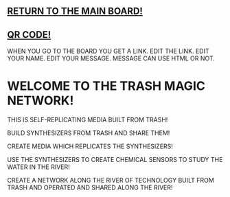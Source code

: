 ## [RETURN TO THE MAIN BOARD!](index.html)

## [QR CODE!](qrcode.html)

WHEN YOU GO TO THE BOARD YOU GET A LINK. EDIT THE LINK. EDIT YOUR NAME. EDIT YOUR MESSAGE.  MESSAGE CAN USE HTML OR NOT.

# WELCOME TO THE TRASH MAGIC NETWORK!

THIS IS SELF-REPLICATING MEDIA BUILT FROM TRASH!

BUILD SYNTHESIZERS FROM TRASH AND SHARE THEM!

CREATE MEDIA WHICH REPLICATES THE SYNTHESIZERS!

USE THE SYNTHESIZERS TO CREATE CHEMICAL SENSORS TO STUDY THE WATER IN THE RIVER!

CREATE A NETWORK ALONG THE  RIVER OF TECHNOLOGY BUILT FROM TRASH AND OPERATED AND SHARED ALONG THE RIVER!